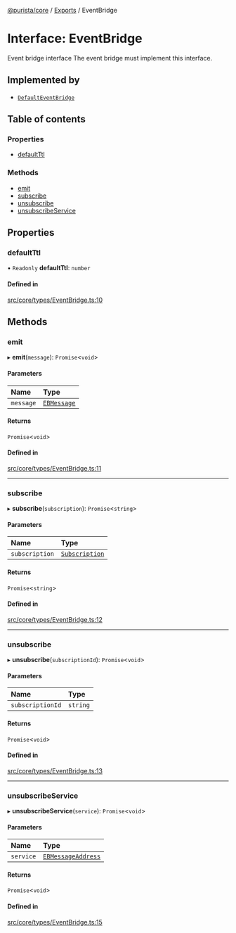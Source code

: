 [@purista/core](../README.md) / [Exports](../modules.md) / EventBridge

# Interface: EventBridge

Event bridge interface
The event bridge must implement this interface.

## Implemented by

- [`DefaultEventBridge`](../classes/DefaultEventBridge.md)

## Table of contents

### Properties

- [defaultTtl](EventBridge.md#defaultttl)

### Methods

- [emit](EventBridge.md#emit)
- [subscribe](EventBridge.md#subscribe)
- [unsubscribe](EventBridge.md#unsubscribe)
- [unsubscribeService](EventBridge.md#unsubscribeservice)

## Properties

### defaultTtl

• `Readonly` **defaultTtl**: `number`

#### Defined in

[src/core/types/EventBridge.ts:10](https://github.com/sebastianwessel/purista/blob/40390cf/src/core/types/EventBridge.ts#L10)

## Methods

### emit

▸ **emit**(`message`): `Promise`<`void`\>

#### Parameters

| Name | Type |
| :------ | :------ |
| `message` | [`EBMessage`](../modules.md#ebmessage) |

#### Returns

`Promise`<`void`\>

#### Defined in

[src/core/types/EventBridge.ts:11](https://github.com/sebastianwessel/purista/blob/40390cf/src/core/types/EventBridge.ts#L11)

___

### subscribe

▸ **subscribe**(`subscription`): `Promise`<`string`\>

#### Parameters

| Name | Type |
| :------ | :------ |
| `subscription` | [`Subscription`](../modules.md#subscription) |

#### Returns

`Promise`<`string`\>

#### Defined in

[src/core/types/EventBridge.ts:12](https://github.com/sebastianwessel/purista/blob/40390cf/src/core/types/EventBridge.ts#L12)

___

### unsubscribe

▸ **unsubscribe**(`subscriptionId`): `Promise`<`void`\>

#### Parameters

| Name | Type |
| :------ | :------ |
| `subscriptionId` | `string` |

#### Returns

`Promise`<`void`\>

#### Defined in

[src/core/types/EventBridge.ts:13](https://github.com/sebastianwessel/purista/blob/40390cf/src/core/types/EventBridge.ts#L13)

___

### unsubscribeService

▸ **unsubscribeService**(`service`): `Promise`<`void`\>

#### Parameters

| Name | Type |
| :------ | :------ |
| `service` | [`EBMessageAddress`](../modules.md#ebmessageaddress) |

#### Returns

`Promise`<`void`\>

#### Defined in

[src/core/types/EventBridge.ts:15](https://github.com/sebastianwessel/purista/blob/40390cf/src/core/types/EventBridge.ts#L15)
